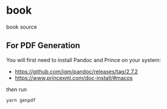 # book
book source

## For PDF Generation

You will first need to install Pandoc and Prince on your system:

- https://github.com/jgm/pandoc/releases/tag/2.7.2
- https://www.princexml.com/doc-install/#macos

then run

```
yarn genpdf
```
